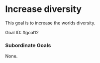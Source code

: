 # Increase diversity

This goal is to increase the worlds diversity.

Goal ID: #goal12

### Subordinate Goals
None.
